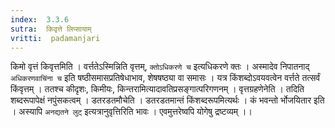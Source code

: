 ```yaml
---
index:  3.3.6
sutra:  किवृत्ते लिप्सायाम्
vritti:  padamanjari
---
```


किमो वृत्तं किवृत्तमिति । वर्त्ततेऽस्मिन्निति वृत्तम्, `क्तोऽधिकरणे च` इत्यधिकरणे क्तः । अस्मादेव निपातनाद् `अधिकरणवाचिंना च` इति षष्ठीसमासप्रतिषेधाभाव, शेषषष्ठ्या वा समासः । यत्र किंशब्दोऽवयवत्वेन वर्त्तते तत्सर्वं किंवृत्तम् । ततश्च कीदृशः, किमीयः, किन्तरामित्यादावतिप्रसङ्गात्परिगणनम् । वृत्तग्रहणेनेति । तदिति शब्दरूपापेक्षं नपुंसकत्वम् । डतरडतमौचेति । डतरडतमान्तं किंशब्दरूपमित्यर्थः । कं भवन्तो र्भोजयितार इति । अस्यापि `अनद्यतने लुट्` इत्यत्रानुवृत्तिरिति भावः । एवमुत्तरेष्वपि योगेषु द्रष्टव्यम् ।।
